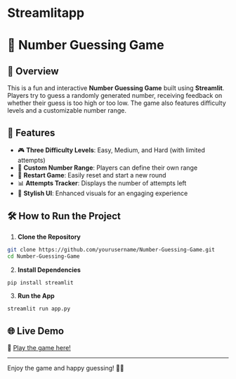 # Streamlitapp
# 🎯 Number Guessing Game

## 🌟 Overview
This is a fun and interactive **Number Guessing Game** built using **Streamlit**. Players try to guess a randomly generated number, receiving feedback on whether their guess is too high or too low. The game also features difficulty levels and a customizable number range.

## 🚀 Features
- 🎮 **Three Difficulty Levels**: Easy, Medium, and Hard (with limited attempts)
- 🔢 **Custom Number Range**: Players can define their own range
- 🔄 **Restart Game**: Easily reset and start a new round
- 📊 **Attempts Tracker**: Displays the number of attempts left
- 🎨 **Stylish UI**: Enhanced visuals for an engaging experience

## 🛠️ How to Run the Project

1. **Clone the Repository**
```sh
git clone https://github.com/yourusername/Number-Guessing-Game.git
cd Number-Guessing-Game
```

2. **Install Dependencies**
```sh
pip install streamlit
```

3. **Run the App**
```sh
streamlit run app.py
```

## 🌐 Live Demo
🔗 [Play the game here!](https://appappnumberguessing-c5hk2gs2kmv626kzyjdcey.streamlit.app/)


---
Enjoy the game and happy guessing! 🎯🔥

